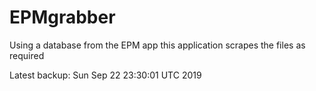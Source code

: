 # EPMgrabber
Using a database from the EPM app this application scrapes the files as required


Latest backup: Sun Sep 22 23:30:01 UTC 2019
